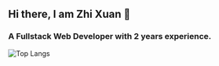 ## Hi there, I am Zhi Xuan 👋
### A Fullstack Web Developer with 2 years experience.

![Top Langs](https://github-readme-stats.vercel.app/api/top-langs/?username=zhixuan1998)

<!--
**zhixuan1998/zhixuan1998** is a ✨ _special_ ✨ repository because its `README.md` (this file) appears on your GitHub profile.

Here are some ideas to get you started:

- 🔭 I’m currently working on ...
- 🌱 I’m currently learning ...
- 👯 I’m looking to collaborate on ...
- 🤔 I’m looking for help with ...
- 💬 Ask me about ...
- 📫 How to reach me: ...
- 😄 Pronouns: ...
- ⚡ Fun fact: ...
-->
